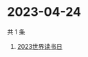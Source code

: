 # 2023-04-24

共 1 条

<!-- BEGIN ZHIHUSEARCH -->
<!-- 最后更新时间 Mon Apr 24 2023 02:09:57 GMT+0800 (China Standard Time) -->
1. [2023世界读书日](https://www.zhihu.com/search?q=2023世界读书日)
<!-- END ZHIHUSEARCH -->
